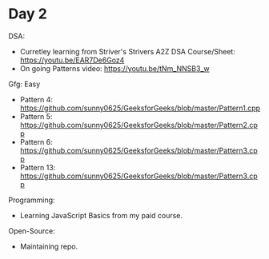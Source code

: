 # Day 2
DSA:
- Curretley learning from Striver's Strivers A2Z DSA Course/Sheet: https://youtu.be/EAR7De6Goz4
- On going Patterns video: https://youtu.be/tNm_NNSB3_w

Gfg: Easy
- Pattern 4: https://github.com/sunny0625/GeeksforGeeks/blob/master/Pattern1.cpp
- Pattern 5: https://github.com/sunny0625/GeeksforGeeks/blob/master/Pattern2.cpp
- Pattern 6: https://github.com/sunny0625/GeeksforGeeks/blob/master/Pattern3.cpp
- Pattern 13: https://github.com/sunny0625/GeeksforGeeks/blob/master/Pattern3.cpp

Programming:
- Learning JavaScript Basics from my paid course.

Open-Source:
- Maintaining repo.
